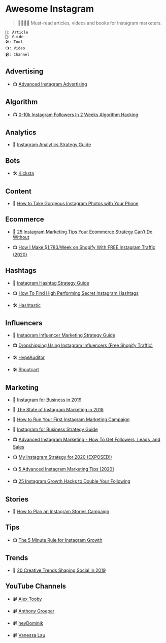 # Awesome Instagram

> 👩‍🎓👨‍🎓 Must-read articles, videos and books for Instagram marketers.

```
📖: Article
📓: Guide
🛠: Tool
📺: Video
📹: Channel
```

## Advertising

- 📺 [Advanced Instagram Advertising](https://www.youtube.com/watch?v=u8hnoc0_tlU)

## Algorithm

- 📺 [0-10k Instagram Followers In 2 Weeks Algorithm Hacking](https://www.youtube.com/watch?v=w_cx5W2x-T8)

## Analytics

- 📓 [Instagram Analytics Strategy Guide](https://get.later.com/instagram-analytics-ebook/)

## Bots

- 🛠 [Kicksta](https://kicksta.co/)

## Content

- 📓 [How to Take Gorgeous Instagram Photos with Your Phone](https://later.com/blog/instagram-photos/)

## Ecommerce

- 📖 [25 Instagram Marketing Tips Your Ecommerce Strategy Can’t Do Without](https://acquireconvert.com/instagram-marketing-tips/)

- 📺 [How I Make \$1,783/Week on Shopify With FREE Instagram Traffic (2020)](https://www.youtube.com/watch?v=z-5ShVYdsd8)

## Hashtags

- 📓 [Instagram Hashtag Strategy Guide](https://later.com/instagram-hashtag-guide/)

- 📺 [How To Find High Performing Secret Instagram Hashtags](https://www.youtube.com/watch?v=8dnvgSGJspw)

- 🛠 [Hashtastic](https://hashtastic.eu/)

## Influencers

- 📓 [Instagram Influencer Marketing Strategy Guide](https://get.later.com/influencer-marketing-guide/)

- 📺 [Dropshipping Using Instagram Influencers (Free Shopify Traffic)](https://www.youtube.com/watch?v=yBV4KiEZYQM)

- 🛠 [HypeAuditor](https://hypeauditor.com/)

- 🛠 [Shoutcart](https://shoutcart.com/)

## Marketing

- 📓 [Instagram for Business in 2019](https://get.later.com/instagram-for-business/)

- 📓 [The State of Instagram Marketing in 2018](https://get.later.com/the-state-of-instagram-marketing-2018/)

- 📓 [How to Run Your First Instagram Marketing Campaign](https://later.com/training/instagram-marketing-campaign/)

- 📓 [Instagram for Business Strategy Guide](https://get.later.com/free-instagram-for-business-guide/)

- 📺 [Advanced Instagram Marketing - How To Get Followers, Leads, and Sales](https://www.youtube.com/watch?v=zEFytDFSxWg)

- 📺 [My Instagram Strategy for 2020 (EXPOSED!)](https://www.youtube.com/watch?v=o54OyiwxkDo)

- 📺 [5 Advanced Instagram Marketing Tips [2020]](https://www.youtube.com/watch?v=jtjo1VvITO8)

- 📺 [25 Instagram Growth Hacks to Double Your Following](https://www.youtube.com/watch?v=NyGkq5_5w8w)

## Stories

- 📓 [How to Plan an Instagram Stories Campaign](https://get.later.com/instagram-stories-campaign/)

## Tips

- 📺 [The 5 Minute Rule for Instagram Growth](https://www.youtube.com/watch?v=sLNiIUqAmwQ)

## Trends

- 📓 [20 Creative Trends Shaping Social in 2019](https://get.later.com/creative-social-media-trends-2019/)

## YouTube Channels

- 📹 [Alex Tooby](https://www.youtube.com/channel/UCCPAYZr5GA5Na7KES2qCKWA/videos)

- 📹 [Anthony Groeper](https://www.youtube.com/channel/UC7LvFwYg7f8UccsAZUyts6A/videos)

- 📹 [heyDominik](https://www.youtube.com/user/heydominikTV/videos)

- 📹 [Vanessa Lau](https://www.youtube.com/channel/UCdOPzgbosSnbfwd9-iXP2NA/videos)
